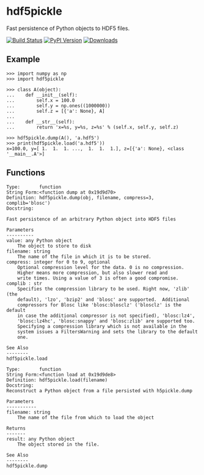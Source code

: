 hdf5pickle
==========

Fast persistence of Python objects to HDF5 files.

[![Build Status](https://travis-ci.org/rmcgibbo/hdf5pickle.png?branch=master)](https://travis-ci.org/rmcgibbo/hdf5pickle)
[![PyPI Version](https://badge.fury.io/py/hdf5pickle.png)](https://pypi.python.org/pypi/hdf5pickle)
[![Downloads](https://pypip.in/d/hdf5pickle/badge.png)](https://pypi.python.org/pypi/hdf5pickle)

Example
-------

```
>>> import numpy as np
>>> import hdf5pickle

>>> class A(object):
...    def __init__(self):
...        self.x = 100.0
...        self.y = np.ones((1000000))
...        self.z = [{'a': None}, A]
...
...    def __str__(self):
...        return 'x=%s, y=%s, z=%s' % (self.x, self.y, self.z)

>>> hdf5pickle.dump(A(), 'a.hdf5')
>>> print(hdf5pickle.load('a.hdf5'))
x=100.0, y=[ 1.  1.  1. ...,  1.  1.  1.], z=[{'a': None}, <class '__main__.A'>]
```


Functions
---------
```
Type:       function
String Form:<function dump at 0x19d9d70>
Definition: hdf5pickle.dump(obj, filename, compress=3, complib='blosc')
Docstring:

Fast persistence of an arbitrary Python object into HDF5 files

Parameters
----------
value: any Python object
    The object to store to disk
filename: string
    The name of the file in which it is to be stored.
compress: integer for 0 to 9, optional
    Optional compression level for the data. 0 is no compression.
    Higher means more compression, but also slower read and
    write times. Using a value of 3 is often a good compromise.
complib : str
    Specifies the compression library to be used. Right now, 'zlib' (the
    default), 'lzo', 'bzip2' and 'blosc' are supported.  Additional
    compressors for Blosc like 'blosc:blosclz' ('blosclz' is the default
    in case the additional compressor is not specified), 'blosc:lz4',
    'blosc:lz4hc', 'blosc:snappy' and 'blosc:zlib' are supported too.
    Specifying a compression library which is not available in the
    system issues a FiltersWarning and sets the library to the default
    one.

See Also
--------
hdf5pickle.load

Type:       function
String Form:<function load at 0x19d9de8>
Definition: hdf5pickle.load(filename)
Docstring:
Reconstruct a Python object from a file persisted with h5pickle.dump

Parameters
-----------
filename: string
    The name of the file from which to load the object

Returns
-------
result: any Python object
    The object stored in the file.

See Also
--------
hdf5pickle.dump
```


